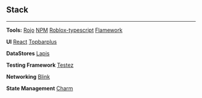 ## Stack
-----------------
**Tools:**
[Rojo](https://rojo.space/)
[NPM](https://www.npmjs.com/)
[Roblox-typescript](https://roblox-ts.com/)
[Flamework](https://github.com/rbxts-flamework/core)

**UI**
[React](https://roblox.github.io/roact-alignment/)
[Topbarplus](https://devforum.roblox.com/t/v3-topbarplus-v300-construct-intuitive-topbar-icons-customise-them-with-themes-dropdowns-captions-labels-and-much-more/1017485)

**DataStores**
[Lapis](https://github.com/nezuo/lapis)

**Testing Framework**
[Testez](https://roblox.github.io/testez/)

**Networking**
[Blink](https://devforum.roblox.com/t/blink-an-idl-compiler-written-in-luau-for-roblox-buffer-networking-0148/2959671)

**State Management**
[Charm](https://github.com/littensy/charm)